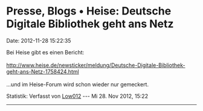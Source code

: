 Presse, Blogs • Heise: Deutsche Digitale Bibliothek geht ans Netz
=================================================================

Date: 2012-11-28 15:22:35

Bei Heise gibt es einen Bericht:\
\
<http://www.heise.de/newsticker/meldung/Deutsche-Digitale-Bibliothek-geht-ans-Netz-1758424.html>\
\
\...und im Heise-Forum wird schon wieder nur gemeckert.

Statistik: Verfasst von
[Low012](http://ddb-forum.de/memberlist.php?mode=viewprofile&u=102) ---
Mi 28. Nov 2012, 15:22

------------------------------------------------------------------------
